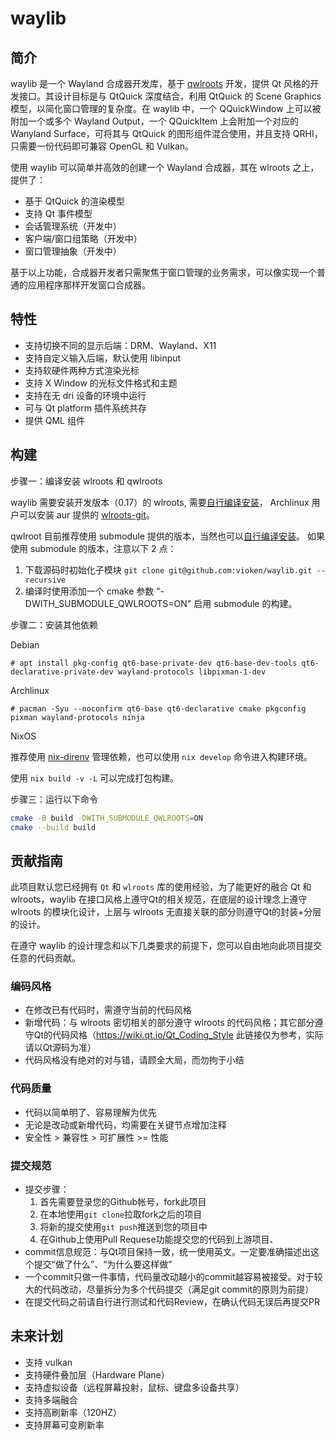 # waylib

## 简介

waylib 是一个 Wayland 合成器开发库，基于 [qwlroots](https://github.com/vioken/qwlroots) 开发，提供 Qt 风格的开发接口。其设计目标是与 QtQuick 深度结合，利用 QtQuick 的 Scene Graphics 模型，以简化窗口管理的复杂度。在 waylib 中，一个 QQuickWindow 上可以被附加一个或多个 Wayland Output，一个 QQuickItem 上会附加一个对应的 Wanyland Surface，可将其与 QtQuick 的图形组件混合使用，并且支持 QRHI，只需要一份代码即可兼容 OpenGL 和 Vulkan。

使用 waylib 可以简单并高效的创建一个 Wayland 合成器，其在 wlroots 之上，提供了：

* 基于 QtQuick 的渲染模型
* 支持 Qt 事件模型
* 会话管理系统（开发中）
* 客户端/窗口组策略（开发中）
* 窗口管理抽象（开发中）

基于以上功能，合成器开发者只需聚焦于窗口管理的业务需求，可以像实现一个普通的应用程序那样开发窗口合成器。

## 特性

* 支持切换不同的显示后端：DRM、Wayland、X11
* 支持自定义输入后端，默认使用 libinput
* 支持软硬件两种方式渲染光标
* 支持 X Window 的光标文件格式和主题
* 支持在无 dri 设备的环境中运行
* 可与 Qt platform 插件系统共存
* 提供 QML 组件

## 构建

步骤一：编译安装 wlroots 和 qwlroots

waylib 需要安装开发版本（0.17）的 wlroots, 需要[自行编译安装](https://gitlab.freedesktop.org/wlroots/wlroots#building)， Archlinux 用户可以安装 aur 提供的 [wlroots-git](https://aur.archlinux.org/packages/wlroots-git)。

qwlroot 目前推荐使用 submodule 提供的版本，当然也可以[自行编译安装](https://github.com/vioken/qwlroots)。
如果使用 submodule 的版本，注意以下 2 点：

1. 下载源码时初始化子模块 `git clone git@github.com:vioken/waylib.git --recursive`
2. 编译时使用添加一个 cmake 参数 "-DWITH_SUBMODULE_QWLROOTS=ON" 启用 submodule 的构建。

步骤二：安装其他依赖

Debian

````
# apt install pkg-config qt6-base-private-dev qt6-base-dev-tools qt6-declarative-private-dev wayland-protocols libpixman-1-dev
````

Archlinux

````
# pacman -Syu --noconfirm qt6-base qt6-declarative cmake pkgconfig pixman wayland-protocols ninja
````

NixOS

推荐使用 [nix-direnv](https://github.com/nix-community/nix-direnv) 管理依赖，也可以使用 `nix develop` 命令进入构建环境。

使用 `nix build -v -L` 可以完成打包构建。

步骤三：运行以下命令

```bash
cmake -B build -DWITH_SUBMODULE_QWLROOTS=ON
cmake --build build
```

## 贡献指南

此项目默认您已经拥有 `Qt` 和 `wlroots` 库的使用经验，为了能更好的融合 Qt 和 wlroots，waylib 在接口风格上遵守Qt的相关规范，在底层的设计理念上遵守 wlroots 的模块化设计，上层与 wlroots 无直接关联的部分则遵守Qt的封装+分层的设计。

在遵守 waylib 的设计理念和以下几类要求的前提下，您可以自由地向此项目提交任意的代码贡献。

### 编码风格

* 在修改已有代码时，需遵守当前的代码风格
* 新增代码：与 wlroots 密切相关的部分遵守 wlroots 的代码风格；其它部分遵守Qt的代码风格（https://wiki.qt.io/Qt_Coding_Style 此链接仅为参考，实际请以Qt源码为准）
* 代码风格没有绝对的对与错，请顾全大局，而勿拘于小结

### 代码质量

* 代码以简单明了、容易理解为优先
* 无论是改动或新增代码，均需要在关键节点增加注释
* 安全性 > 兼容性 > 可扩展性 >= 性能

### 提交规范

* 提交步骤：
    1. 首先需要登录您的Github帐号，fork此项目
    2. 在本地使用`git clone`拉取fork之后的项目
    3. 将新的提交使用`git push`推送到您的项目中
    4. 在Github上使用Pull Requese功能提交您的代码到上游项目、
* commit信息规范：与Qt项目保持一致，统一使用英文。一定要准确描述出这个提交“做了什么”、“为什么要这样做”
* 一个commit只做一件事情，代码量改动越小的commit越容易被接受。对于较大的代码改动，尽量拆分为多个代码提交（满足git commit的原则为前提）
* 在提交代码之前请自行进行测试和代码Review，在确认代码无误后再提交PR

## 未来计划

* 支持 vulkan
* 支持硬件叠加层（Hardware Plane）
* 支持虚拟设备（远程屏幕投射，鼠标、键盘多设备共享）
* 支持多端融合
* 支持高刷新率（120HZ）
* 支持屏幕可变刷新率

